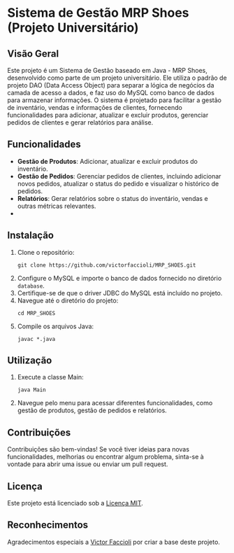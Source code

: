 # Sistema de Gestão MRP Shoes (Projeto Universitário)

## Visão Geral
Este projeto é um Sistema de Gestão baseado em Java - MRP Shoes, desenvolvido como parte de um projeto universitário. Ele utiliza o padrão de projeto DAO (Data Access Object) para separar a lógica de negócios da camada de acesso a dados, e faz uso do MySQL como banco de dados para armazenar informações. O sistema é projetado para facilitar a gestão de inventário, vendas e informações de clientes, fornecendo funcionalidades para adicionar, atualizar e excluir produtos, gerenciar pedidos de clientes e gerar relatórios para análise.

## Funcionalidades
- **Gestão de Produtos**: Adicionar, atualizar e excluir produtos do inventário.
- **Gestão de Pedidos**: Gerenciar pedidos de clientes, incluindo adicionar novos pedidos, atualizar o status do pedido e visualizar o histórico de pedidos.
- **Relatórios**: Gerar relatórios sobre o status do inventário, vendas e outras métricas relevantes.
- 
## Instalação
1. Clone o repositório:
    ```
    git clone https://github.com/victorfaccioli/MRP_SHOES.git
    ```
2. Configure o MySQL e importe o banco de dados fornecido no diretório `database`.
3. Certifique-se de que o driver JDBC do MySQL está incluído no projeto.
4. Navegue até o diretório do projeto:
    ```
    cd MRP_SHOES
    ```
5. Compile os arquivos Java:
    ```
    javac *.java
    ```

## Utilização
1. Execute a classe Main:
    ```
    java Main
    ```
2. Navegue pelo menu para acessar diferentes funcionalidades, como gestão de produtos, gestão de pedidos e relatórios.

## Contribuições
Contribuições são bem-vindas! Se você tiver ideias para novas funcionalidades, melhorias ou encontrar algum problema, sinta-se à vontade para abrir uma issue ou enviar um pull request.

## Licença
Este projeto está licenciado sob a [Licença MIT](LICENSE).

## Reconhecimentos
Agradecimentos especiais a [Victor Faccioli](https://github.com/victorfaccioli) por criar a base deste projeto.
